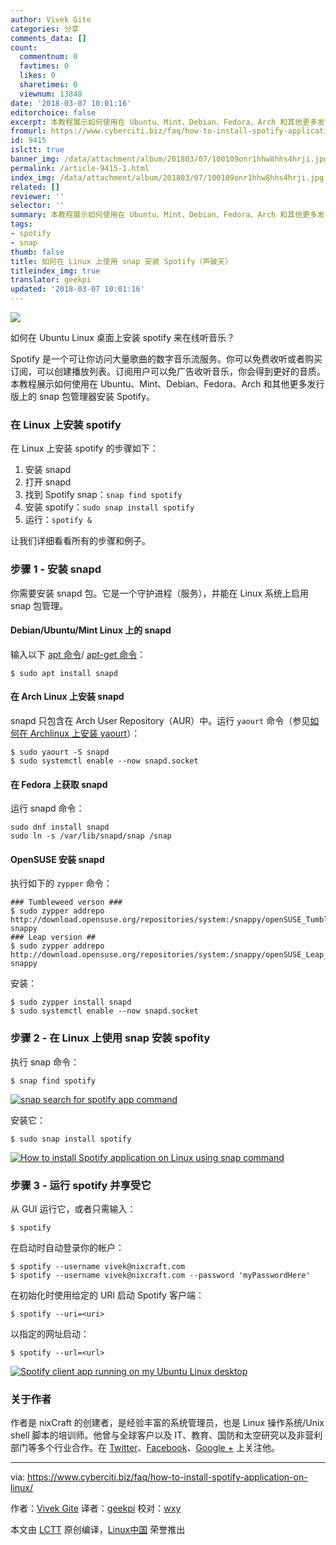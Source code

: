 ```yaml
---
author: Vivek Gite
categories: 分享
comments_data: []
count:
  commentnum: 0
  favtimes: 0
  likes: 0
  sharetimes: 0
  viewnum: 13848
date: '2018-03-07 10:01:16'
editorchoice: false
excerpt: 本教程展示如何使用在 Ubuntu、Mint、Debian、Fedora、Arch 和其他更多发行版上的 snap 包管理器安装 Spotify。
fromurl: https://www.cyberciti.biz/faq/how-to-install-spotify-application-on-linux/
id: 9415
islctt: true
banner_img: /data/attachment/album/201803/07/100109onr1hhw8hhs4hrji.jpg
permalink: /article-9415-1.html
index_img: /data/attachment/album/201803/07/100109onr1hhw8hhs4hrji.jpg.thumb.jpg
related: []
reviewer: ''
selector: ''
summary: 本教程展示如何使用在 Ubuntu、Mint、Debian、Fedora、Arch 和其他更多发行版上的 snap 包管理器安装 Spotify。
tags:
- spotify
- snap
thumb: false
title: 如何在 Linux 上使用 snap 安装 Spotify（声破天）
titleindex_img: true
translator: geekpi
updated: '2018-03-07 10:01:16'
---
```


![](/data/attachment/album/201803/07/100109onr1hhw8hhs4hrji.jpg)


如何在 Ubuntu Linux 桌面上安装 spotify 来在线听音乐？


Spotify 是一个可让你访问大量歌曲的数字音乐流服务。你可以免费收听或者购买订阅，可以创建播放列表。订阅用户可以免广告收听音乐，你会得到更好的音质。本教程展示如何使用在 Ubuntu、Mint、Debian、Fedora、Arch 和其他更多发行版上的 snap 包管理器安装 Spotify。


### 在 Linux 上安装 spotify


在 Linux 上安装 spotify 的步骤如下：


1. 安装 snapd
2. 打开 snapd
3. 找到 Spotify snap：`snap find spotify`
4. 安装 spotify：`sudo snap install spotify`
5. 运行：`spotify &`


让我们详细看看所有的步骤和例子。


### 步骤 1 - 安装 snapd


你需要安装 snapd 包。它是一个守护进程（服务），并能在 Linux 系统上启用 snap 包管理。


#### Debian/Ubuntu/Mint Linux 上的 snapd


输入以下 [apt 命令](https://www.cyberciti.biz/faq/ubuntu-lts-debian-linux-apt-command-examples/ "See Linux/Unix apt command examples for more info")/ [apt-get 命令](https://www.cyberciti.biz/tips/linux-debian-package-management-cheat-sheet.html "See Linux/Unix apt-get command examples for more info")：



```
$ sudo apt install snapd

```

#### 在 Arch Linux 上安装 snapd


snapd 只包含在 Arch User Repository（AUR）中。运行 `yaourt` 命令（参见[如何在 Archlinux 上安装 yaourt](https://www.cyberciti.biz/faq/how-to-install-yaourt-in-arch-linux/)）：



```
$ sudo yaourt -S snapd
$ sudo systemctl enable --now snapd.socket

```

#### 在 Fedora 上获取 snapd


运行 snapd 命令：



```
sudo dnf install snapd
sudo ln -s /var/lib/snapd/snap /snap

```

#### OpenSUSE 安装 snapd


执行如下的 `zypper` 命令：



```
### Tumbleweed verson ###
$ sudo zypper addrepo http://download.opensuse.org/repositories/system:/snappy/openSUSE_Tumbleweed/ snappy
### Leap version ##
$ sudo zypper addrepo http://download.opensuse.org/repositories/system:/snappy/openSUSE_Leap_42.3/ snappy

```

安装：



```
$ sudo zypper install snapd
$ sudo systemctl enable --now snapd.socket

```

### 步骤 2 - 在 Linux 上使用 snap 安装 spofity


执行 snap 命令：



```
$ snap find spotify

```

[![snap search for spotify app command](/data/attachment/album/201803/07/100120eb5qr555fy55kpp5.jpg)](https://www.cyberciti.biz/media/new/faq/2018/01/snap-search-for-spotify-app-command.jpg)


安装它：



```
$ sudo snap install spotify

```

[![How to install Spotify application on Linux using snap command](/data/attachment/album/201803/07/100121npmo3gokuy0ageai.jpg)](https://www.cyberciti.biz/media/new/faq/2018/01/How-to-install-Spotify-application-on-Linux-using-snap-command.jpg)


### 步骤 3 - 运行 spotify 并享受它


从 GUI 运行它，或者只需输入：



```
$ spotify

```

在启动时自动登录你的帐户：



```
$ spotify --username vivek@nixcraft.com
$ spotify --username vivek@nixcraft.com --password 'myPasswordHere'

```

在初始化时使用给定的 URI 启动 Spotify 客户端：



```
$ spotify --uri=<uri>

```

以指定的网址启动：



```
$ spotify --url=<url>

```

[![Spotify client app running on my Ubuntu Linux desktop](/data/attachment/album/201803/07/100121am36d5qu6sgkattx.jpg)](https://www.cyberciti.biz/media/new/faq/2018/01/Spotify-client-app-running-on-my-Ubuntu-Linux-desktop.jpg)


### 关于作者


作者是 nixCraft 的创建者，是经验丰富的系统管理员，也是 Linux 操作系统/Unix shell 脚本的培训师。他曾与全球客户以及 IT、教育、国防和太空研究以及非营利部门等多个行业合作。在 [Twitter](https://twitter.com/nixcraft)、[Facebook](https://facebook.com/nixcraft)、[Google +](https://plus.google.com/+CybercitiBiz) 上关注他。




---


via: <https://www.cyberciti.biz/faq/how-to-install-spotify-application-on-linux/>


作者：[Vivek Gite](https://www.cyberciti.biz) 译者：[geekpi](https://github.com/geekpi) 校对：[wxy](https://github.com/wxy)


本文由 [LCTT](https://github.com/LCTT/TranslateProject) 原创编译，[Linux中国](https://linux.cn/) 荣誉推出